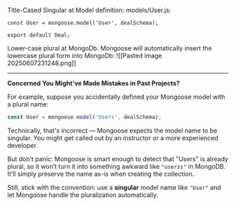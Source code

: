 
Title-Cased Singular at Model definition:
models/User.js:
```
const User = mongoose.model('User', dealSchema);

export default Deal;
```

Lower-case plural at MongoDb. Mongoose will automatically insert the lowercase plural form into MongoDb:
![[Pasted image 20250607231248.png]]

---

**Concerned You Might’ve Made Mistakes in Past Projects?**

For example, suppose you accidentally defined your Mongoose model with a plural name:

```js
const User = mongoose.model('Users', dealSchema);
```

Technically, that's incorrect — Mongoose expects the model name to be singular. You might get called out by an instructor or a more experienced developer.

But don’t panic: Mongoose is smart enough to detect that "Users" is already plural, so it won’t turn it into something awkward like `"userss"` in MongoDB. It’ll simply preserve the name as-is when creating the collection.

Still, stick with the convention: use a **singular** model name like `"User"` and let Mongoose handle the pluralization automatically.
